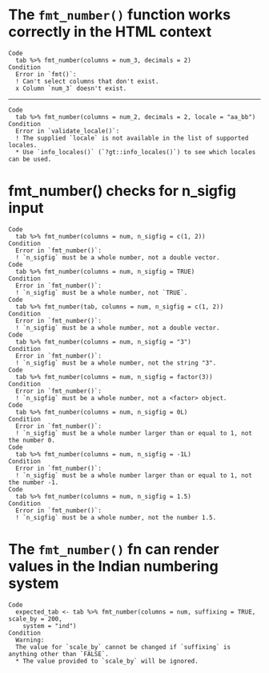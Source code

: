 # The `fmt_number()` function works correctly in the HTML context

    Code
      tab %>% fmt_number(columns = num_3, decimals = 2)
    Condition
      Error in `fmt()`:
      ! Can't select columns that don't exist.
      x Column `num_3` doesn't exist.

---

    Code
      tab %>% fmt_number(columns = num_2, decimals = 2, locale = "aa_bb")
    Condition
      Error in `validate_locale()`:
      ! The supplied `locale` is not available in the list of supported locales.
      * Use `info_locales()` (`?gt::info_locales()`) to see which locales can be used.

# fmt_number() checks for n_sigfig input

    Code
      tab %>% fmt_number(columns = num, n_sigfig = c(1, 2))
    Condition
      Error in `fmt_number()`:
      ! `n_sigfig` must be a whole number, not a double vector.
    Code
      tab %>% fmt_number(columns = num, n_sigfig = TRUE)
    Condition
      Error in `fmt_number()`:
      ! `n_sigfig` must be a whole number, not `TRUE`.
    Code
      tab %>% fmt_number(tab, columns = num, n_sigfig = c(1, 2))
    Condition
      Error in `fmt_number()`:
      ! `n_sigfig` must be a whole number, not a double vector.
    Code
      tab %>% fmt_number(columns = num, n_sigfig = "3")
    Condition
      Error in `fmt_number()`:
      ! `n_sigfig` must be a whole number, not the string "3".
    Code
      tab %>% fmt_number(columns = num, n_sigfig = factor(3))
    Condition
      Error in `fmt_number()`:
      ! `n_sigfig` must be a whole number, not a <factor> object.
    Code
      tab %>% fmt_number(columns = num, n_sigfig = 0L)
    Condition
      Error in `fmt_number()`:
      ! `n_sigfig` must be a whole number larger than or equal to 1, not the number 0.
    Code
      tab %>% fmt_number(columns = num, n_sigfig = -1L)
    Condition
      Error in `fmt_number()`:
      ! `n_sigfig` must be a whole number larger than or equal to 1, not the number -1.
    Code
      tab %>% fmt_number(columns = num, n_sigfig = 1.5)
    Condition
      Error in `fmt_number()`:
      ! `n_sigfig` must be a whole number, not the number 1.5.

# The `fmt_number()` fn can render values in the Indian numbering system

    Code
      expected_tab <- tab %>% fmt_number(columns = num, suffixing = TRUE, scale_by = 200,
        system = "ind")
    Condition
      Warning:
      The value for `scale_by` cannot be changed if `suffixing` is anything other than `FALSE`.
      * The value provided to `scale_by` will be ignored.

